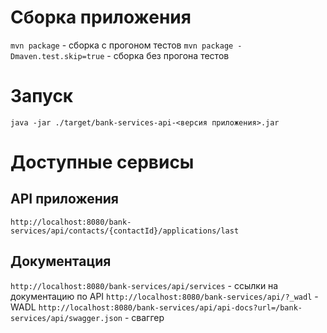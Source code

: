 # Сборка приложения
`mvn package` - сборка с прогоном тестов
`mvn package -Dmaven.test.skip=true` - сборка без прогона тестов

# Запуск
`java -jar ./target/bank-services-api-<версия приложения>.jar`

# Доступные сервисы
## API приложения
`http://localhost:8080/bank-services/api/contacts/{contactId}/applications/last`
## Документация
`http://localhost:8080/bank-services/api/services` - ссылки на документацию по API
`http://localhost:8080/bank-services/api/?_wadl` - WADL
`http://localhost:8080/bank-services/api/api-docs?url=/bank-services/api/swagger.json` - сваггер
